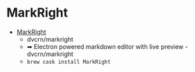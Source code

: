 # MarkRight
- [MarkRight](https://github.com/dvcrn/markright)
  -  dvcrn/markright
  - ➡ Electron powered markdown editor with live preview - dvcrn/markright
  - `brew cask install MarkRight`
